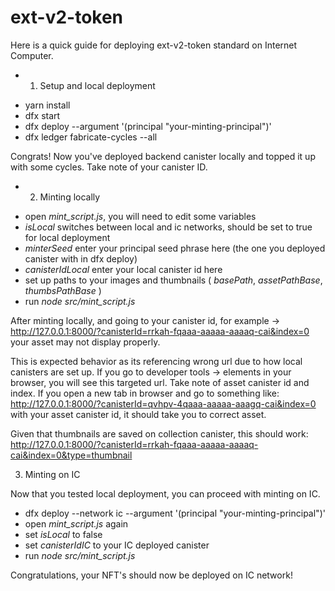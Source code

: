 # ext-v2-token

Here is a quick guide for deploying ext-v2-token standard on Internet Computer.

* 1. Setup and local deployment

- yarn install
- dfx start 
- dfx deploy --argument '(principal "your-minting-principal")'
- dfx ledger fabricate-cycles --all

Congrats! Now you've deployed backend canister locally and topped it up with some cycles. Take note of your canister ID.

* 2. Minting locally

- open *mint_script.js*, you will need to edit some variables
- *isLocal* switches between local and ic networks, should be set to true for local deployment
- *minterSeed* enter your principal seed phrase here (the one you deployed canister with in dfx deploy)
- *canisterIdLocal* enter your local canister id here 
- set up paths to your images and thumbnails ( *basePath*, *assetPathBase*, *thumbsPathBase* )
- run *node src/mint_script.js*


After minting locally, and going to your canister id, for example -> http://127.0.0.1:8000/?canisterId=rrkah-fqaaa-aaaaa-aaaaq-cai&index=0 your asset may not display properly. 

This is expected behavior as its referencing wrong url due to how local canisters are set up. If you go to developer tools -> elements in your browser, you will see this targeted url. Take note of asset canister id and index. If you open a new tab in browser and go to something like: http://127.0.0.1:8000/?canisterId=qvhpv-4qaaa-aaaaa-aaagq-cai&index=0 with your asset canister id, it should take you to correct asset.

Given that thumbnails are saved on collection canister, this should work: http://127.0.0.1:8000/?canisterId=rrkah-fqaaa-aaaaa-aaaaq-cai&index=0&type=thumbnail

3. Minting on IC

Now that you tested local deployment, you can proceed with minting on IC.

- dfx deploy --network ic --argument '(principal "your-minting-principal")'
- open *mint_script.js* again
- set *isLocal* to false
- set *canisterIdIC* to your IC deployed canister
- run *node src/mint_script.js*

Congratulations, your NFT's should now be deployed on IC network!





